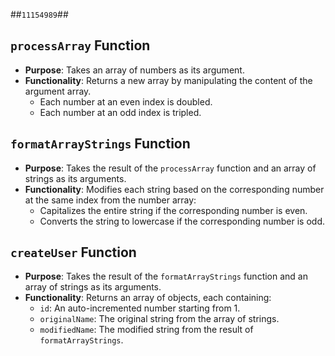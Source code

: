 ##`11154989`##

## `processArray` Function

-   **Purpose**: Takes an array of numbers as its argument.
-   **Functionality**: Returns a new array by manipulating the content of the argument array.
    -   Each number at an even index is doubled.
    -   Each number at an odd index is tripled.

## `formatArrayStrings` Function

-   **Purpose**: Takes the result of the `processArray` function and an array of strings as its arguments.
-   **Functionality**: Modifies each string based on the corresponding number at the same index from the number array:
    -   Capitalizes the entire string if the corresponding number is even.
    -   Converts the string to lowercase if the corresponding number is odd.

## `createUser` Function

-   **Purpose**: Takes the result of the `formatArrayStrings` function and an array of strings as its arguments.
-   **Functionality**: Returns an array of objects, each containing:
    -   `id`: An auto-incremented number starting from 1.
    -   `originalName`: The original string from the array of strings.
    -   `modifiedName`: The modified string from the result of `formatArrayStrings`.
